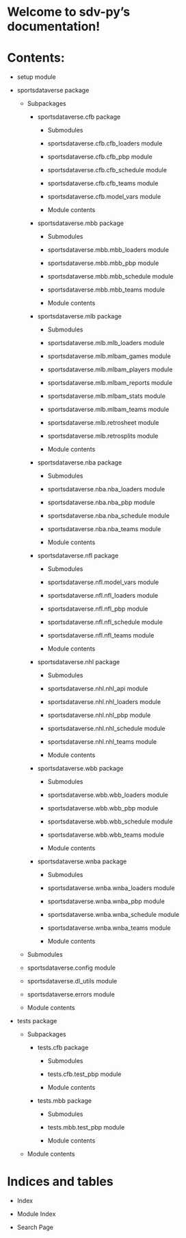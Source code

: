 <!-- sdv-py documentation master file, created by
sphinx-quickstart on Fri Jul 15 21:29:49 2022.
You can adapt this file completely to your liking, but it should at least
contain the root `toctree` directive. -->
# Welcome to sdv-py’s documentation!

# Contents:


* setup module


* sportsdataverse package


    * Subpackages


        * sportsdataverse.cfb package


            * Submodules


            * sportsdataverse.cfb.cfb_loaders module


            * sportsdataverse.cfb.cfb_pbp module


            * sportsdataverse.cfb.cfb_schedule module


            * sportsdataverse.cfb.cfb_teams module


            * sportsdataverse.cfb.model_vars module


            * Module contents


        * sportsdataverse.mbb package


            * Submodules


            * sportsdataverse.mbb.mbb_loaders module


            * sportsdataverse.mbb.mbb_pbp module


            * sportsdataverse.mbb.mbb_schedule module


            * sportsdataverse.mbb.mbb_teams module


            * Module contents


        * sportsdataverse.mlb package


            * Submodules


            * sportsdataverse.mlb.mlb_loaders module


            * sportsdataverse.mlb.mlbam_games module


            * sportsdataverse.mlb.mlbam_players module


            * sportsdataverse.mlb.mlbam_reports module


            * sportsdataverse.mlb.mlbam_stats module


            * sportsdataverse.mlb.mlbam_teams module


            * sportsdataverse.mlb.retrosheet module


            * sportsdataverse.mlb.retrosplits module


            * Module contents


        * sportsdataverse.nba package


            * Submodules


            * sportsdataverse.nba.nba_loaders module


            * sportsdataverse.nba.nba_pbp module


            * sportsdataverse.nba.nba_schedule module


            * sportsdataverse.nba.nba_teams module


            * Module contents


        * sportsdataverse.nfl package


            * Submodules


            * sportsdataverse.nfl.model_vars module


            * sportsdataverse.nfl.nfl_loaders module


            * sportsdataverse.nfl.nfl_pbp module


            * sportsdataverse.nfl.nfl_schedule module


            * sportsdataverse.nfl.nfl_teams module


            * Module contents


        * sportsdataverse.nhl package


            * Submodules


            * sportsdataverse.nhl.nhl_api module


            * sportsdataverse.nhl.nhl_loaders module


            * sportsdataverse.nhl.nhl_pbp module


            * sportsdataverse.nhl.nhl_schedule module


            * sportsdataverse.nhl.nhl_teams module


            * Module contents


        * sportsdataverse.wbb package


            * Submodules


            * sportsdataverse.wbb.wbb_loaders module


            * sportsdataverse.wbb.wbb_pbp module


            * sportsdataverse.wbb.wbb_schedule module


            * sportsdataverse.wbb.wbb_teams module


            * Module contents


        * sportsdataverse.wnba package


            * Submodules


            * sportsdataverse.wnba.wnba_loaders module


            * sportsdataverse.wnba.wnba_pbp module


            * sportsdataverse.wnba.wnba_schedule module


            * sportsdataverse.wnba.wnba_teams module


            * Module contents


    * Submodules


    * sportsdataverse.config module


    * sportsdataverse.dl_utils module


    * sportsdataverse.errors module


    * Module contents


* tests package


    * Subpackages


        * tests.cfb package


            * Submodules


            * tests.cfb.test_pbp module


            * Module contents


        * tests.mbb package


            * Submodules


            * tests.mbb.test_pbp module


            * Module contents


    * Module contents


# Indices and tables


* Index


* Module Index


* Search Page
